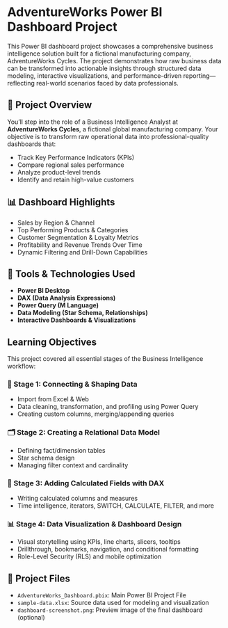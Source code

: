 # AdventureWorks Power BI Dashboard Project

This Power BI dashboard project showcases a comprehensive business intelligence solution built for a fictional manufacturing company, AdventureWorks Cycles. 
The project demonstrates how raw business data can be transformed into actionable insights through structured data modeling, interactive visualizations, and performance-driven reporting—reflecting real-world scenarios faced by data professionals.

## 🚀 Project Overview

You’ll step into the role of a Business Intelligence Analyst at **AdventureWorks Cycles**, a fictional global manufacturing company. Your objective is to transform raw operational data into professional-quality dashboards that:
- Track Key Performance Indicators (KPIs)
- Compare regional sales performance
- Analyze product-level trends
- Identify and retain high-value customers

## 📊 Dashboard Highlights

- Sales by Region & Channel
- Top Performing Products & Categories
- Customer Segmentation & Loyalty Metrics
- Profitability and Revenue Trends Over Time
- Dynamic Filtering and Drill-Down Capabilities

## 🔧 Tools & Technologies Used

- **Power BI Desktop**
- **DAX (Data Analysis Expressions)**
- **Power Query (M Language)**
- **Data Modeling (Star Schema, Relationships)**
- **Interactive Dashboards & Visualizations**

## Learning Objectives

This project covered all essential stages of the Business Intelligence workflow:

### 📁 Stage 1: Connecting & Shaping Data
- Import from Excel & Web
- Data cleaning, transformation, and profiling using Power Query
- Creating custom columns, merging/appending queries

### 🗂️ Stage 2: Creating a Relational Data Model
- Defining fact/dimension tables
- Star schema design
- Managing filter context and cardinality

### 📐 Stage 3: Adding Calculated Fields with DAX
- Writing calculated columns and measures
- Time intelligence, iterators, SWITCH, CALCULATE, FILTER, and more

### 📊 Stage 4: Data Visualization & Dashboard Design
- Visual storytelling using KPIs, line charts, slicers, tooltips
- Drillthrough, bookmarks, navigation, and conditional formatting
- Role-Level Security (RLS) and mobile optimization

## 📁 Project Files

- `AdventureWorks_Dashboard.pbix`: Main Power BI Project File
- `sample-data.xlsx`: Source data used for modeling and visualization
- `dashboard-screenshot.png`: Preview image of the final dashboard (optional)

